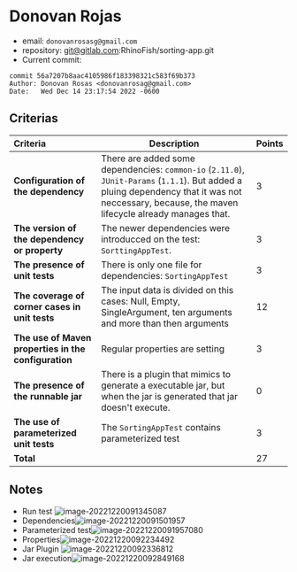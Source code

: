# Donovan Rojas

* email:  `donovanrosasg@gmail.com`
* repository: git@gitlab.com:RhinoFish/sorting-app.git
* Current commit:
```shell
commit 56a7207b8aac4105986f183398321c583f69b373
Author: Donovan Rosas <donovanrosag@gmail.com>
Date:   Wed Dec 14 23:17:54 2022 -0600
```

## Criterias
| Criteria                                             | Description                                                  | Points |
| :--------------------------------------------------- | ------------------------------------------------------------ | ------ |
| **Configuration of the dependency**                  | There are added some dependencies: `common-io` (`2.11.0`), `JUnit-Params` (`1.1.1`). But added a pluing dependency that it was not neccessary, because, the maven lifecycle already manages that. | 3      |
| **The version of the dependency or property**        | The newer dependencies were introducced on the test: `SorttingAppTest`. | 3      |
| **The presence of unit tests**                       | There is only one file for dependencies: `SortingAppTest`    | 3      |
| **The coverage of corner cases in unit tests**       | The input data is divided on this cases: Null, Empty, SingleArgument, ten arguments and more than then arguments | 12     |
| **The use of Maven properties in the configuration** | Regular properties are setting                               | 3      |
| **The presence of the runnable jar**                 | There is a plugin that mimics to generate a executable jar, but when the jar is generated that jar doesn't execute. | 0      |
| **The use of parameterized unit tests**              | The `SortingAppTest` contains parameterized test             | 3      |
| **Total**                                            |                                                              | 27     |

## Notes

* Run test ![image-20221220091345087](/home/juancardona/Workbench/java-deep-epam-2022-23/images/image-20221220091345087.png)
* Dependencies![image-20221220091501957](/home/juancardona/Workbench/java-deep-epam-2022-23/images/image-20221220091501957.png)
* Parameterized test![image-20221220091957080](/home/juancardona/Workbench/java-deep-epam-2022-23/images/image-20221220091957080.png)
* Properties![image-20221220092234492](/home/juancardona/Workbench/java-deep-epam-2022-23/images/image-20221220092234492.png)
* Jar Plugin ![image-20221220092336812](/home/juancardona/Workbench/java-deep-epam-2022-23/images/image-20221220092336812.png)
* Jar execution![image-20221220092849168](/home/juancardona/Workbench/java-deep-epam-2022-23/images/image-20221220092849168.png)

